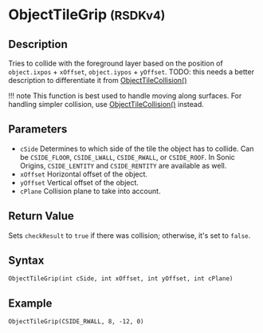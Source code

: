 # ObjectTileGrip <small>(RSDKv4)</small>

## Description
Tries to collide with the foreground layer based on the position of `object.ixpos` + `xOffset`, `object.iypos` + `yOffset`.
TODO: this needs a better description to differentiate it from [ObjectTileCollision()](ObjectTileCollision.md)

!!! note
    This function is best used to handle moving along surfaces. For handling simpler collision, use [ObjectTileCollision()](ObjectTileCollision.md) instead.

## Parameters
- `cSide`
Determines to which side of the tile the object has to collide. Can be `CSIDE_FLOOR`, `CSIDE_LWALL`, `CSIDE_RWALL`, or `CSIDE_ROOF`. In Sonic Origins, `CSIDE_LENTITY` and `CSIDE_RENTITY` are available as well.
- `xOffset`
Horizontal offset of the object.
- `yOffset`
Vertical offset of the object.
- `cPlane`
Collision plane to take into account.

## Return Value
Sets `checkResult` to `true` if there was collision; otherwise, it's set to `false`.

## Syntax
```
ObjectTileGrip(int cSide, int xOffset, int yOffset, int cPlane)
```

## Example
```
ObjectTileGrip(CSIDE_RWALL, 8, -12, 0)
```
